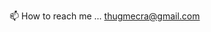 📫 How to reach me ... thugmecra@gmail.com

<!---
mecrain/mecrain is a ✨ special ✨ repository because its `README.md` (this file) appears on your GitHub profile.
You can click the Preview link to take a look at your changes.
--->
